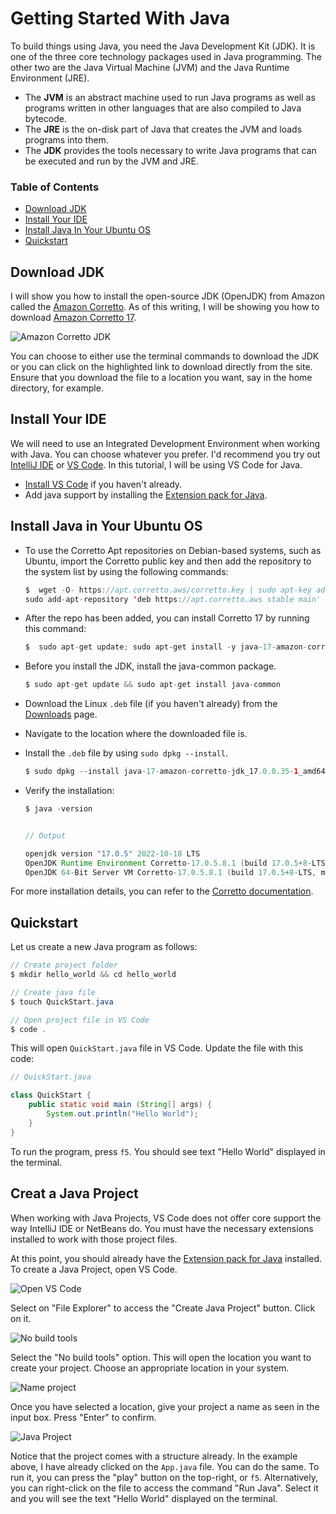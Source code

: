 # Getting Started With Java

To build things using Java, you need the Java Development Kit (JDK). It is one of the three core technology packages used in Java programming. The other two are the Java Virtual Machine (JVM) and the Java Runtime Environment (JRE).

- The **JVM** is an abstract machine used to run Java programs as well as programs written in other languages that are also compiled to Java bytecode.
- The **JRE** is the on-disk part of Java that creates the JVM and loads programs into them.
- The **JDK** provides the tools necessary to write Java programs that can be executed and run by the JVM and JRE.

### Table of Contents

- [Download JDK](#download-jdk)
- [Install Your IDE](#install-your-ide)
- [Install Java In Your Ubuntu OS](#install-java-in-your-ubuntu-os)
- [Quickstart](#quickstart)


## Download JDK

I will show you how to install the open-source JDK (OpenJDK) from Amazon called the [Amazon Corretto](https://aws.amazon.com/corretto/?filtered-posts.sort-by=item.additionalFields.createdDate&filtered-posts.sort-order=desc). As of this writing, I will be showing you how to download [Amazon Corretto 17](https://docs.aws.amazon.com/corretto/latest/corretto-17-ug/downloads-list.html).

![Amazon Corretto JDK](/images/java/getting_started/download_jdk.png)

You can choose to either use the terminal commands to download the JDK or you can click on the highlighted link to download directly from the site. Ensure that you download the file to a location you want, say in the home directory, for example.


## Install Your IDE

We will need to use an Integrated Development Environment when working with Java. You can choose whatever you prefer. I'd recommend you try out [IntelliJ IDE](https://www.jetbrains.com/idea/) or [VS Code](https://code.visualstudio.com/docs/languages/java). In this tutorial, I will be using VS Code for Java. 

- [Install VS Code](https://code.visualstudio.com/download) if you haven't already.
- Add java support by installing the [Extension pack for Java](https://marketplace.visualstudio.com/items?itemName=vscjava.vscode-java-pack). 


## Install Java in Your Ubuntu OS

- To use the Corretto Apt repositories on Debian-based systems, such as Ubuntu, import the Corretto public key and then add the repository to the system list by using the following commands:

    ```java
    $  wget -O- https://apt.corretto.aws/corretto.key | sudo apt-key add - 
    sudo add-apt-repository 'deb https://apt.corretto.aws stable main'
    ```

- After the repo has been added, you can install Corretto 17 by running this command:

    ```java
    $  sudo apt-get update; sudo apt-get install -y java-17-amazon-corretto-jdk
    ```

- Before you install the JDK, install the java-common package.

    ```java
    $ sudo apt-get update && sudo apt-get install java-common
    ```

- Download the Linux `.deb` file (if you haven't already) from the [Downloads](https://docs.aws.amazon.com/corretto/latest/corretto-17-ug/downloads-list.html) page.

- Navigate to the location where the downloaded file is.

- Install the `.deb` file by using `sudo dpkg --install`.

    ```java
    $ sudo dpkg --install java-17-amazon-corretto-jdk_17.0.0.35-1_amd64.deb
    ```

- Verify the installation:

    ```java
    $ java -version


    // Output

    openjdk version "17.0.5" 2022-10-18 LTS
    OpenJDK Runtime Environment Corretto-17.0.5.8.1 (build 17.0.5+8-LTS)
    OpenJDK 64-Bit Server VM Corretto-17.0.5.8.1 (build 17.0.5+8-LTS, mixed mode, sharing)
    ```

For more installation details, you can refer to the [Corretto documentation](https://docs.aws.amazon.com/corretto/latest/corretto-17-ug/generic-linux-install.html).


## Quickstart

Let us create a new Java program as follows:

```java
// Create project folder
$ mkdir hello_world && cd hello_world

// Create java file
$ touch QuickStart.java

// Open project file in VS Code
$ code .
```

This will open `QuickStart.java` file in VS Code. Update the file with this code:

```java
// QuickStart.java

class QuickStart {
    public static void main (String[] args) {
        System.out.println("Hello World");
    }
}
```

To run the program, press `f5`. You  should see text "Hello World" displayed in the terminal.


## Creat a Java Project

When working with Java Projects, VS Code does not offer core support the way IntelliJ IDE or NetBeans do. You must have the necessary extensions installed to work with those project files.

At this point, you should already have the [Extension pack for Java](https://marketplace.visualstudio.com/items?itemName=vscjava.vscode-java-pack) installed. To create a Java Project, open VS Code.

![Open VS Code](/images/java/getting_started/open_vs_code.png)

Select on "File Explorer" to access the "Create Java Project" button. Click on it. 

![No build tools](/images/java/getting_started/no_build_tools.png)

Select the "No build tools" option. This will open the location you want to create your project. Choose an appropriate location in your system. 

![Name project](/images/java/getting_started/create_project.png)

Once you have selected a location, give your project a name as seen in the input box. Press "Enter" to confirm.

![Java Project](/images/java/getting_started/java_project.png)

Notice that the project comes with a structure already. In the example above, I have already clicked on the `App.java` file. You can do the same. To run it, you can press the "play" button on the top-right, or `f5`. Alternatively, you can right-click on the file to access the command "Run Java". Select it and you will see the text "Hello World" displayed on the terminal.